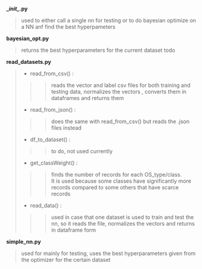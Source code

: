 **\__init\__.py**  
> used to either call a single nn for testing or to do bayesian optimize on a NN anf find the best hyperpameters

 **bayesian_opt.py**  
>   returns the best hyperparameters for the current dataset 
> todo

**read_datasets.py**  
> * read_from_csv() :  
>>>    reads the vector and label csv files for both training and testing data, normalizes the vectors , converts them in 
    dataframes and returns them  
> * read_from_json() :  
>>>    does the same with read_from_csv() but reads the .json files instead
> * df_to_dataset() :  
>>>    to do, not used currently
> * get_classWeight() :
>>>   finds the number of records for each OS_type/class.  
    It is used because some classes have significantly more records compared to some others that have scarce records
> * read_data() :  
>>>    used in case that one dataset is used to train and test the nn, so it reads the file, normalizes the vectors and returns in dataframe form
    
    
    
**simple_nn.py**  
> used for mainly for testing, uses the best hyperparameters given from the optimizer for the certain dataset

